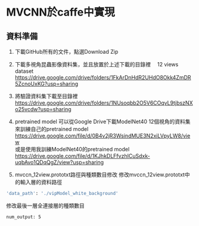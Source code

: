 # MVCNN於caffe中實現    

## 資料準備
1. 下載GitHub所有的文件，點選Download Zip

2. 下載多視角昆蟲影像資料集，並且放置於上述下載的目錄裡　
12 views dataset  
https://drive.google.com/drive/folders/1FkArDnHdR2UHdO8Okk4ZmDR5ZcnoUxKG?usp=sharing  

3. 將驗證資料集下載至目錄裡   
https://drive.google.com/drive/folders/1NUsoqbb2O5V6COqvL9tjbszNXo25vcdw?usp=sharing

4. pretrained model
可以從Google Drive下載ModelNet40 12個視角的資料集來訓練自己的pretrained model    
https://drive.google.com/file/d/0B4v2jR3WsindMUE3N2xiLVpyLW8/view  
或是使用我訓練ModelNet40的pretrained model  
https://drive.google.com/file/d/1KJhkDLFfvzhICuSdxk-uqbAvo1QDqQgZ/view?usp=sharing  

5. mvccn_12view.prototxt路徑與種類數目修改
修改mvccn_12view.prototxt中的輸入層的資料路徑
```sh
'data_path': './vipModel_white_background'
```
修改最後一層全連接層的種類數目
```sh
num_output: 5
```
